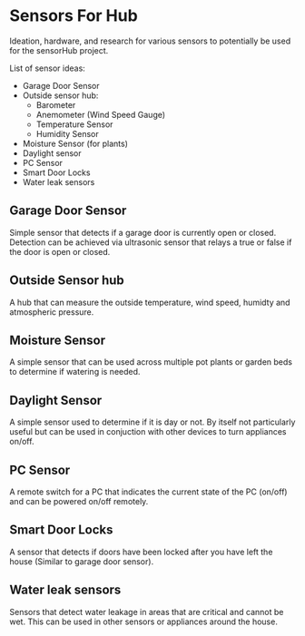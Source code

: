 # Sensors For Hub
Ideation, hardware, and research for various sensors to potentially be used for the sensorHub project. 

List of sensor ideas:
- Garage Door Sensor
- Outside sensor hub:
   - Barometer
   - Anemometer (Wind Speed Gauge)
   - Temperature Sensor
   - Humidity Sensor
- Moisture Sensor (for plants)
- Daylight sensor
- PC Sensor
- Smart Door Locks
- Water leak sensors


## Garage Door Sensor
Simple sensor that detects if a garage door is currently open or closed. Detection can be achieved via ultrasonic sensor that relays a true or false if the door is open or closed.

## Outside Sensor hub
A hub that can measure the outside temperature, wind speed, humidty and atmospheric pressure.

## Moisture Sensor
A simple sensor that can be used across multiple pot plants or garden beds to determine if watering is needed.

## Daylight Sensor
A simple sensor used to determine if it is day or not. By itself not particularly useful but can be used in conjuction with other devices to turn appliances on/off.

## PC Sensor
A remote switch for a PC that indicates the current state of the PC (on/off) and can be powered on/off remotely.

## Smart Door Locks
A sensor that detects if doors have been locked after you have left the house (Similar to garage door sensor).

## Water leak sensors
Sensors that detect water leakage in areas that are critical and cannot be wet. This can be used in other sensors or appliances around the house.
